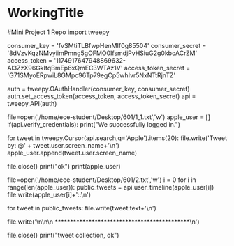 # WorkingTitle
#Mini Project 1 Repo
import tweepy

consumer_key = 'fvSMtiTLBfwpHenMIf0g85504'
consumer_secret = '8dVzvKqzNMvyiimPmng5gOFMO0IfsmdjPvHSiuG2g0kboACrZM'
access_token = '1174917647948869632-Al3ZzX96GkItqBmEp6xQmEC3WTAz1V'
access_token_secret = 'G71SMyoERpwiL8GMpc96Tp79egCp5whIvr5NxNTtRjnTZ'
 
auth = tweepy.OAuthHandler(consumer_key, consumer_secret)
auth.set_access_token(access_token, access_token_secret)
api = tweepy.API(auth)


file=open('/home/ece-student/Desktop/601/1_1.txt','w')
apple_user = []
if(api.verify_credentials):
  print("We successfully logged in.")

for tweet in tweepy.Cursor(api.search,q='Apple').items(20):
  file.write('Tweet by: @' + tweet.user.screen_name+'\n')
  apple_user.append(tweet.user.screen_name)

file.close()
print("ok")
print(apple_user)

file=open('/home/ece-student/Desktop/601/2.txt','w')
i = 0 
for i in range(len(apple_user)):
  public_tweets = api.user_timeline(apple_user[i])
  file.write(apple_user[i]+'::\n')

  for tweet in public_tweets:
    file.write(tweet.text+'\n')

  file.write('\n\n\n ********************************************\n')

file.close()
print("tweet collection, ok")

